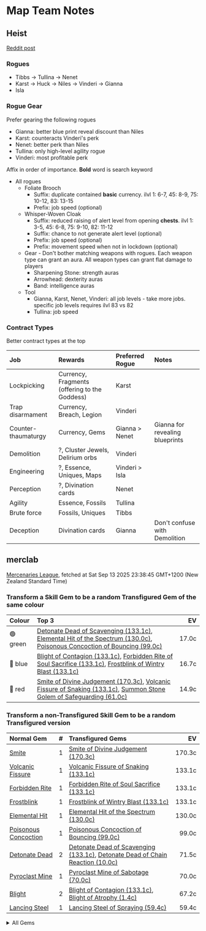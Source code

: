 # Map Team Notes

## Heist

[Reddit post](https://www.reddit.com/r/pathofexile/comments/t9l76f/big_guide_to_heist_how_i_made_a_mirror_in_a_week/)

### Rogues

- Tibbs -> Tullina -> Nenet
- Karst -> Huck -> Niles -> Vinderi -> Gianna
- Isla

### Rogue Gear

Prefer gearing the following rogues

- Gianna: better blue print reveal discount than Niles
- Karst: counteracts Vinderi's perk
- Nenet: better perk than Niles
- Tullina: only high-level agility rogue
- Vinderi: most profitable perk

Affix in order of importance. **Bold** word is search keyword

- All rogues
  - Foliate Brooch
    - Suffix: duplicate contained **basic** currency. ilvl 1: 6-7, 45: 8-9, 75:
      10-12, 83: 13-15
    - Prefix: job speed (optional)
  - Whisper-Woven Cloak
    - Suffix: reduced raising of alert level from opening **chests**. ilvl 1:
      3-5, 45: 6-8, 75: 9-10, 82: 11-12
    - Suffix: chance to not generate alert level (optional)
    - Prefix: job speed (optional)
    - Prefix: movement speed when not in lockdown (optional)
  - Gear - Don't bother matching weapons with rogues. Each weapon type can grant
    an aura. All weapon types can grant flat damage to players
    - Sharpening Stone: strength auras
    - Arrowhead: dexterity auras
    - Band: intelligence auras
  - Tool
    - Gianna, Karst, Nenet, Vinderi: all job levels - take more jobs. specific
      job levels requires ilvl 83 vs 82
    - Tullina: job speed

### Contract Types

Better contract types at the top

| Job                 | Rewards                                       | Preferred Rogue | Notes                           |
| :------------------ | :-------------------------------------------- | :-------------- | :------------------------------ |
| Lockpicking         | Currency, Fragments (offering to the Goddess) | Karst           |                                 |
| Trap disarmament    | Currency, Breach, Legion                      | Vinderi         |                                 |
| Counter-thaumaturgy | Currency, Gems                                | Gianna > Nenet  | Gianna for revealing blueprints |
| Demolition          | ?, Cluster Jewels, Delirium orbs              | Vinderi         |                                 |
| Engineering         | ?, Essence, Uniques, Maps                     | Vinderi > Isla  |                                 |
| Perception          | ?, Divination cards                           | Nenet           |                                 |
| Agility             | Essence, Fossils                              | Tullina         |                                 |
| Brute force         | Fossils, Uniques                              | Tibbs           |                                 |
| Deception           | Divination cards                              | Gianna          | Don't confuse with Demolition   |

## merclab

[Mercenaries League](https://poe.ninja/economy/mercenaries/skill-gems), fetched at Sat Sep 13 2025 23:38:45 GMT+1200 (New Zealand Standard Time)

### Transform a Skill Gem to be a random Transfigured Gem of the same colour

Colour | Top 3 | EV
:- | :- | -:
🟢 green | [Detonate Dead of Scavenging (133.1c)](https://poe.ninja/economy/mercenaries/skill-gems/detonate-dead-of-scavenging-1), [Elemental Hit of the Spectrum (130.0c)](https://poe.ninja/economy/mercenaries/skill-gems/elemental-hit-of-the-spectrum-1), [Poisonous Concoction of Bouncing (99.0c)](https://poe.ninja/economy/mercenaries/skill-gems/poisonous-concoction-of-bouncing-1) | 17.0c
🔵 blue | [Blight of Contagion (133.1c)](https://poe.ninja/economy/mercenaries/skill-gems/blight-of-contagion-1), [Forbidden Rite of Soul Sacrifice (133.1c)](https://poe.ninja/economy/mercenaries/skill-gems/forbidden-rite-of-soul-sacrifice-1), [Frostblink of Wintry Blast (133.1c)](https://poe.ninja/economy/mercenaries/skill-gems/frostblink-of-wintry-blast-1) | 16.7c
🔴 red | [Smite of Divine Judgement (170.3c)](https://poe.ninja/economy/mercenaries/skill-gems/smite-of-divine-judgement-1), [Volcanic Fissure of Snaking (133.1c)](https://poe.ninja/economy/mercenaries/skill-gems/volcanic-fissure-of-snaking-1), [Summon Stone Golem of Safeguarding (61.0c)](https://poe.ninja/economy/mercenaries/skill-gems/summon-stone-golem-of-safeguarding-1) | 14.9c

### Transform a non-Transfigured Skill Gem to be a random Transfigured version

Normal Gem | # | Transfigured Gems | EV
 :- | -: | :- | -: 
[Smite](Smite) | 1 | [Smite of Divine Judgement (170.3c)](https://poe.ninja/economy/mercenaries/skill-gems/) | 170.3c
[Volcanic Fissure](Volcanic_Fissure) | 1 | [Volcanic Fissure of Snaking (133.1c)](https://poe.ninja/economy/mercenaries/skill-gems/) | 133.1c
[Forbidden Rite](Forbidden_Rite) | 1 | [Forbidden Rite of Soul Sacrifice (133.1c)](https://poe.ninja/economy/mercenaries/skill-gems/) | 133.1c
[Frostblink](Frostblink) | 1 | [Frostblink of Wintry Blast (133.1c)](https://poe.ninja/economy/mercenaries/skill-gems/) | 133.1c
[Elemental Hit](Elemental_Hit) | 1 | [Elemental Hit of the Spectrum (130.0c)](https://poe.ninja/economy/mercenaries/skill-gems/) | 130.0c
[Poisonous Concoction](Poisonous_Concoction) | 1 | [Poisonous Concoction of Bouncing (99.0c)](https://poe.ninja/economy/mercenaries/skill-gems/) | 99.0c
[Detonate Dead](Detonate_Dead) | 2 | [Detonate Dead of Scavenging (133.1c)](https://poe.ninja/economy/mercenaries/skill-gems/), [Detonate Dead of Chain Reaction (10.0c)](https://poe.ninja/economy/mercenaries/skill-gems/) | 71.5c
[Pyroclast Mine](Pyroclast_Mine) | 1 | [Pyroclast Mine of Sabotage (70.0c)](https://poe.ninja/economy/mercenaries/skill-gems/) | 70.0c
[Blight](Blight) | 2 | [Blight of Contagion (133.1c)](https://poe.ninja/economy/mercenaries/skill-gems/), [Blight of Atrophy (1.4c)](https://poe.ninja/economy/mercenaries/skill-gems/) | 67.2c
[Lancing Steel](Lancing_Steel) | 1 | [Lancing Steel of Spraying (59.4c)](https://poe.ninja/economy/mercenaries/skill-gems/) | 59.4c

<details><summary> All Gems </summary>

```
- 170.3 Smite (1, Smite of Divine Judgement)
- 133.1 Volcanic Fissure (1, Volcanic Fissure of Snaking)
- 133.1 Forbidden Rite (1, Forbidden Rite of Soul Sacrifice)
- 133.1 Frostblink (1, Frostblink of Wintry Blast)
- 130.0 Elemental Hit (1, Elemental Hit of the Spectrum)
- 99.0 Poisonous Concoction (1, Poisonous Concoction of Bouncing)
- 71.5 Detonate Dead (2, Detonate Dead of Scavenging, Detonate Dead of Chain Reaction)
- 70.0 Pyroclast Mine (1, Pyroclast Mine of Sabotage)
- 67.2 Blight (2, Blight of Contagion, Blight of Atrophy)
- 59.4 Lancing Steel (1, Lancing Steel of Spraying)
- 54.5 Firestorm (2, Firestorm of Pelting, Firestorm of Meteors)
- 52.5 Penance Brand (2, Penance Brand of Dissipation, Penance Brand of Conduction)
- 50.0 Cyclone (1, Cyclone of Tumult)
- 45.8 Summon Lightning Golem (1, Summon Lightning Golem of Hordes)
- 40.0 Blink Arrow (2, Blink Arrow of Prismatic Clones, Blink Arrow of Bombarding Clones)
- 38.8 Mirror Arrow (2, Mirror Arrow of Bombarding Clones, Mirror Arrow of Prismatic Clones)
- 33.0 Summon Stone Golem (2, Summon Stone Golem of Safeguarding, Summon Stone Golem of Hordes)
- 31.5 Animate Weapon (2, Animate Weapon of Self Reflection, Animate Weapon of Ranged Arms)
- 31.5 Cremation (2, Cremation of the Volcano, Cremation of Exhuming)
- 30.5 Crackling Lance (2, Crackling Lance of Disintegration, Crackling Lance of Branching)
- 28.4 Righteous Fire (1, Righteous Fire of Arcane Devotion)
- 26.4 Summon Holy Relic (1, Summon Holy Relic of Conviction)
- 25.9 Ethereal Knives (2, Ethereal Knives of the Massacre, Ethereal Knives of Lingering Blades)
- 22.5 Lacerate (2, Lacerate of Haemorrhage, Lacerate of Butchering)
- 22.3 Bladefall (2, Bladefall of Volleys, Bladefall of Impaling)
- 20.0 Frenzy (1, Frenzy of Onslaught)
- 20.0 Flame Surge (1, Flame Surge of Combusting)
- 19.8 Kinetic Blast (1, Kinetic Blast of Clustering)
- 18.0 Purifying Flame (1, Purifying Flame of Revelations)
- 17.5 Viper Strike (1, Viper Strike of the Mamba)
- 17.5 Spark (2, Spark of the Nova, Spark of Unpredictability)
- 15.0 Flicker Strike (1, Flicker Strike of Power)
- 14.5 Summon Carrion Golem (2, Summon Carrion Golem of Hordes, Summon Carrion Golem of Scavenging)
- 12.8 Summon Skeletons (2, Summon Skeletons of Mages, Summon Skeletons of Archers)
- 12.5 Ball Lightning (2, Ball Lightning of Orbiting, Ball Lightning of Static)
- 12.0 Toxic Rain (2, Toxic Rain of Withering, Toxic Rain of Sporeburst)
- 10.9 Ice Nova (2, Ice Nova of Frostbolts, Ice Nova of Deep Freeze)
- 10.6 Kinetic Bolt (1, Kinetic Bolt of Fragmentation)
- 10.6 Summon Raging Spirit (1, Summon Raging Spirit of Enormity)
- 10.2 Tornado (3, Tornado of Elemental Turbulence, Tornado Shot of Cloudburst, Tornado Shot)
- 10.0 Discharge (1, Discharge of Misery)
- 10.0 Ice Spear (1, Ice Spear of Splitting)
- 10.0 Lightning Conduit (1, Lightning Conduit of the Heavens)
- 10.0 Lightning Trap (1, Lightning Trap of Sparking)
- 10.0 Power Siphon (1, Power Siphon of the Archmage)
- 10.0 Raise Zombie (2, Raise Zombie of Slamming, Raise Zombie of Falling)
- 10.0 Vortex (1, Vortex of Projection)
- 9.9 Flameblast (2, Flameblast of Celerity, Flameblast of Contraction)
- 9.9 Scourge Arrow (1, Scourge Arrow of Menace)
- 9.8 Summon Chaos Golem (2, Summon Chaos Golem of the Maelström, Summon Chaos Golem of Hordes)
- 9.3 Soulrend (2, Soulrend of Reaping, Soulrend of the Spiral)
- 9.0 Fire Trap (1, Fire Trap of Blasting)
- 9.0 Storm Brand (1, Storm Brand of Indecision)
- 8.8 Bane (1, Bane of Condemnation)
- 8.6 Void Sphere (1, Void Sphere of Rending)
- 7.5 Volatile Dead (2, Volatile Dead of Confinement, Volatile Dead of Seething)
- 7.5 Lightning Spire Trap (2, Lightning Spire Trap of Zapping, Lightning Spire Trap of Overloading)
- 7.2 Molten Strike (1, Molten Strike of the Zenith)
- 7.1 Divine Ire (2, Divine Ire of Holy Lightning, Divine Ire of Disintegration)
- 7.0 Storm Rain (2, Storm Rain of the Fence, Storm Rain of the Conduit)
- 7.0 Contagion (2, Contagion of Subsiding, Contagion of Transference)
- 7.0 Icicle Mine (2, Icicle Mine of Fanning, Icicle Mine of Sabotage)
- 6.8 Summon Flame Golem (2, Summon Flame Golem of Hordes, Summon Flame Golem of the Meteor)
- 6.8 Double Strike (2, Double Strike of Momentum, Double Strike of Impaling)
- 6.7 Hexblast (2, Hexblast of Havoc, Hexblast of Contradiction)
- 6.5 Ground Slam (1, Ground Slam of Earthshaking)
- 6.3 Arc (5, Arc of Oscillating, Arc of Surging, Arcanist Brand, Arctic Armour, Arcane Cloak)
- 6.3 Incinerate (2, Incinerate of Venting, Incinerate of Expanse)
- 6.1 Rain of Arrows (2, Rain of Arrows of Saturation, Rain of Arrows of Artillery)
- 6.1 Cold Snap (1, Cold Snap of Power)
- 5.8 Stormbind (1, Stormbind of Teleportation)
- 5.6 Lightning Strike (1, Lightning Strike of Arcing)
- 5.5 Eye of Winter (2, Eye of Winter of Transience, Eye of Winter of Finality)
- 5.4 Glacial Cascade (1, Glacial Cascade of the Fissure)
- 5.3 Ice Trap (1, Ice Trap of Hollowness)
- 5.3 Blade Blast (2, Blade Blast of Unloading, Blade Blast of Dagger Detonation)
- 5.3 Summon Ice Golem (2, Summon Ice Golem of Shattering, Summon Ice Golem of Hordes)
- 5.0 Animate Guardian (1, Animate Guardian of Smiting)
- 5.0 Leap Slam (1, Leap Slam of Groundbreaking)
- 5.0 Blade Flurry (1, Blade Flurry of Incision)
- 5.0 Burning Arrow (1, Burning Arrow of Vigour)
- 5.0 Caustic Arrow (1, Caustic Arrow of Poison)
- 5.0 Dual Strike (1, Dual Strike of Ambidexterity)
- 5.0 Frost Blades (1, Frost Blades of Katabasis)
- 5.0 Puncture (1, Puncture of Shanking)
- 5.0 Shrapnel Ballista (1, Shrapnel Ballista of Steel)
- 5.0 Bodyswap (1, Bodyswap of Sacrifice)
- 5.0 Flame Dash (1, Flame Dash of Return)
- 5.0 Frost Bomb (2, Frost Bomb of Instability, Frost Bomb of Forthcoming)
- 5.0 Galvanic Field (1, Galvanic Field of Intensity)
- 5.0 Lightning Tendrils (2, Lightning Tendrils of Escalation, Lightning Tendrils of Eccentricity)
- 5.0 Scorching Ray (1, Scorching Ray of Immolation)
- 4.9 Raise Spectre (1, Raise Spectre of Transience)
- 4.9 Summon Reaper (2, Summon Reaper of Revenants, Summon Reaper of Eviscerating)
- 4.8 Armageddon Brand (2, Armageddon Brand of Recall, Armageddon Brand of Volatility)
- 4.6 Bear Trap (1, Bear Trap of Skewers)
- 4.6 Siege Ballista (1, Siege Ballista of Splintering)
- 4.5 Boneshatter (2, Boneshatter of Carnage, Boneshatter of Complex Trauma)
- 4.5 Essence Drain (2, Essence Drain of Desperation, Essence Drain of Wickedness)
- 4.4 Artillery Ballista (2, Artillery Ballista of Cross Strafe, Artillery Ballista of Focus Fire)
- 4.2 Ice Shot (1, Ice Shot of Penetration)
- 4.0 Consecrated Path (1, Consecrated Path of Endurance)
- 4.0 Infernal Blow (1, Infernal Blow of Immolation)
- 4.0 Rage Vortex (1, Rage Vortex of Berserking)
- 4.0 Tectonic Slam (1, Tectonic Slam of Cataclysm)
- 4.0 Barrage (1, Barrage of Volley Fire)
- 4.0 Lightning Arrow (1, Lightning Arrow of Electrocution)
- 4.0 Snipe (1, Sniper's Mark)
- 3.8 Blade Vortex (1, Blade Vortex of the Scythe)
- 3.8 Wild Strike (1, Wild Strike of Extremes)
- 3.2 Frozen Legion (1, Frozen Legion of Rallying)
- 3.0 Earthshatter (2, Earthshatter of Prominence, Earthshatter of Fragility)
- 3.0 Absolution (1, Absolution of Inspiring)
- 3.0 Bladestorm (1, Bladestorm of Uncertainty)
- 3.0 Earthquake (1, Earthquake of Amplification)
- 3.0 Glacial Hammer (1, Glacial Hammer of Shattering)
- 3.0 Holy Flame Totem (1, Holy Flame Totem of Ire)
- 3.0 Ice Crash (1, Ice Crash of Cadence)
- 3.0 Shield Crush (1, Shield Crush of the Chieftain)
- 3.0 Blade Trap (2, Blade Trap of Laceration, Blade Trap of Greatswords)
- 3.0 Explosive Trap (2, Explosive Trap of Magnitude, Explosive Trap of Shrapnel)
- 3.0 Wither (1, Withering Step)
- 3.0 Perforate (2, Perforate of Duality, Perforate of Bloodshed)
- 2.9 Spectral Throw (1, Spectral Throw of Materialising)
- 2.8 Shattering Steel (1, Shattering Steel of Ammunition)
- 2.7 Sunder (1, Sunder of Earthbreaking)
- 2.7 Galvanic Arrow (2, Galvanic Arrow of Surging, Galvanic Arrow of Energy)
- 2.7 Spectral Shield Throw (1, Spectral Shield Throw of Shattering)
- 2.6 Seismic Trap (1, Seismic Trap of Swells)
- 2.0 Dominating Blow (1, Dominating Blow of Inspiring)
- 2.0 Exsanguinate (1, Exsanguinate of Transmission)
- 1.9 Splitting Steel (1, Splitting Steel of Ammunition)
- 1.0 Cleave (1, Cleave of Rage)
- 1.0 Explosive Concoction (1, Explosive Concoction of Destruction)
- 1.0 Reave (1, Reave of Refraction)
- 1.0 Split Arrow (1, Split Arrow of Splitting)
```

</details>
